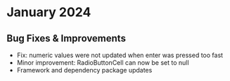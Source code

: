 # January 2024

## Bug Fixes & Improvements

- Fix: numeric values were not updated when enter was pressed too fast
- Minor improvement: RadioButtonCell can now be set to null
- Framework and dependency package updates
